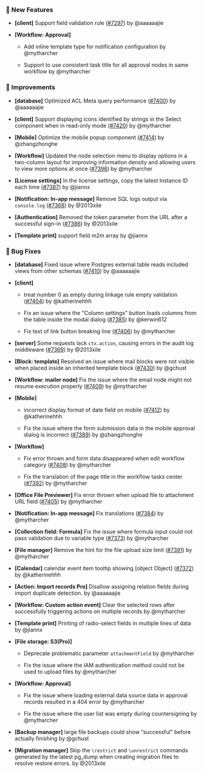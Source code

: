 ### 🎉 New Features

- **[client]** Support field validation rule ([#7297](https://github.com/nocobase/nocobase/pull/7297)) by @aaaaaajie

- **[Workflow: Approval]**
  - Add inline template type for notification configuration by @mytharcher

  - Support to use consistent task title for all approval nodes in same workflow by @mytharcher

### 🚀 Improvements

- **[database]** Optimized ACL Meta query performance ([#7400](https://github.com/nocobase/nocobase/pull/7400)) by @aaaaaajie

- **[client]** Support displaying icons identified by strings in the Select component when in read-only mode ([#7420](https://github.com/nocobase/nocobase/pull/7420)) by @mytharcher

- **[Mobile]** Optimize the mobile popup component ([#7414](https://github.com/nocobase/nocobase/pull/7414)) by @zhangzhonghe

- **[Workflow]** Updated the node selection menu to display options in a two-column layout for improving information density and allowing users to view more options at once ([#7396](https://github.com/nocobase/nocobase/pull/7396)) by @mytharcher

- **[License settings]** In the license settings, copy the latest Instance ID each time ([#7387](https://github.com/nocobase/nocobase/pull/7387)) by @jiannx

- **[Notification: In-app message]** Remove SQL logs output via `console.log` ([#7368](https://github.com/nocobase/nocobase/pull/7368)) by @2013xile

- **[Authentication]** Removed the token parameter from the URL after a successful sign-in ([#7386](https://github.com/nocobase/nocobase/pull/7386)) by @2013xile

- **[Template print]** support field m2m array by @jiannx

### 🐛 Bug Fixes

- **[database]** Fixed issue where Postgres external table reads included views from other schemas ([#7410](https://github.com/nocobase/nocobase/pull/7410)) by @aaaaaajie

- **[client]**
  - treat number 0 as empty during linkage rule empty validation ([#7404](https://github.com/nocobase/nocobase/pull/7404)) by @katherinehhh

  - Fix an issue where the "Column settings" button loads columns from the table inside the modal dialog ([#7385](https://github.com/nocobase/nocobase/pull/7385)) by @kerwin612

  - Fix text of link button breaking line ([#7406](https://github.com/nocobase/nocobase/pull/7406)) by @mytharcher

- **[server]** Some requests lack `ctx.action`, causing errors in the audit log middleware ([#7369](https://github.com/nocobase/nocobase/pull/7369)) by @2013xile

- **[Block: template]** Resolved an issue where mail blocks were not visible when placed inside an inherited template block ([#7430](https://github.com/nocobase/nocobase/pull/7430)) by @gchust

- **[Workflow: mailer node]** Fix the issue where the email node might not resume execution properly ([#7409](https://github.com/nocobase/nocobase/pull/7409)) by @mytharcher

- **[Mobile]**
  - incorrect display format of date field on mobile ([#7412](https://github.com/nocobase/nocobase/pull/7412)) by @katherinehhh

  - Fix the issue where the form submission data in the mobile approval dialog is incorrect ([#7389](https://github.com/nocobase/nocobase/pull/7389)) by @zhangzhonghe

- **[Workflow]**
  - Fix error thrown and form data disappeared when edit workflow category ([#7408](https://github.com/nocobase/nocobase/pull/7408)) by @mytharcher

  - Fix the translation of the page title in the workflow tasks center ([#7392](https://github.com/nocobase/nocobase/pull/7392)) by @mytharcher

- **[Office File Previewer]** Fix error thrown when upload file to attachment URL field ([#7405](https://github.com/nocobase/nocobase/pull/7405)) by @mytharcher

- **[Notification: In-app message]** Fix translations ([#7384](https://github.com/nocobase/nocobase/pull/7384)) by @mytharcher

- **[Collection field: Formula]** Fix the issue where formula input could not pass validation due to variable type ([#7373](https://github.com/nocobase/nocobase/pull/7373)) by @mytharcher

- **[File manager]** Remove the hint for the file upload size limit ([#7391](https://github.com/nocobase/nocobase/pull/7391)) by @mytharcher

- **[Calendar]** calendar event item tooltip showing [object Object] ([#7372](https://github.com/nocobase/nocobase/pull/7372)) by @katherinehhh

- **[Action: Import records Pro]** Disallow assigning relation fields during import duplicate detection. by @aaaaaajie

- **[Workflow: Custom action event]** Clear the selected rows after successfully triggering actions on multiple records by @mytharcher

- **[Template print]** Printing of radio-select fields in multiple lines of data by @jiannx

- **[File storage: S3(Pro)]**
  - Deprecate problematic parameter `attachmentField` by @mytharcher

  - Fix the issue where the IAM authentication method could not be used to upload files by @mytharcher

- **[Workflow: Approval]**
  - Fix the issue where loading external data source data in approval records resulted in a 404 error by @mytharcher

  - Fix the issue where the user list was empty during countersigning by @mytharcher

- **[Backup manager]** large file backups could show “successful” before actually finishing by @gchust

- **[Migration manager]** Skip the `\restrict` and `\unrestrict` commands generated by the latest pg_dump when creating migration files to resolve restore errors. by @2013xile

